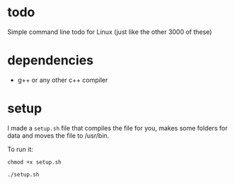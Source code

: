 # todo
Simple command line todo for Linux (just like the other 3000 of these)

# dependencies
- g++ or any other c++ compiler

# setup
I made a `setup.sh` file that compiles the file for you, makes some folders for data and moves the file to /usr/bin.

To run it:

`chmod +x setup.sh`

`./setup.sh`

